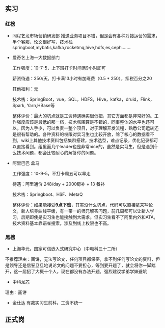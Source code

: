 ## 实习

### 红榜

* 同程艺龙市场营销研发部
  推送业务项目不错，但是会有各种对接运营的需求，半个客服，论文很好写，技术栈springboot,mybatis,kafka,rocketmq,hive,hdfs,es,ceph........

* 爱奇艺上海—大数据部门 

  工作强度：10-7-5，上下班打卡时间满9小时即可

  薪资待遇：250/天，打卡满13小时有加班费（0.5 * 250），扣税百分之20

  其他福利：无

  技术栈：SpringBoot，vue，SQL，HDFS，Hive，kafka，druid，Flink，Spark, Yarn,HBase等

  整体评价：最大的坑点就是工资待遇确实很低把，其它方面都是非常好的。工作强度应该是最低的那一档，技术氛围算是不错的，同事整体的水平也还可以。因为人手少，可以负责一整个项目，对于理解开发流程，熟悉公司运转还是很有帮助的。各种资料的权限对实习生也比较开放，除了核心的数据看不到，wiki上其他技术资料包括集群搭建，技术选型，难点记录，优化记录都可以直接看到。组里面几个leader也是非常nice的，虽然是实习生，但是遇到什么技术问题，都会比较耐心的解答你的问题。

* 阿里巴巴 盒马

  工作强度：10-9-5，不打卡周五可以早走
  
  待遇：阿里通价 248/day + 2000房补 + 13 餐补
  
  技术栈：Springboot、HSF、MetaQ
  
  整体评价：如果能接受**9点下班**，其实没什么坑点，代码可以直接拿来写论文，新人培养曲线平缓，有一带一的师兄解答问题，前几周都可以让新人学习，后期即使是实习生也能接触到大需求。但实习生看不了阿里内外和ATA，技术资料基本靠语雀搜索，涉及到线上权限也不高。

### 黑榜

* 上海华元，国家可信嵌入式研究中心（中电科三十二所）

不推荐理由：画饼，无法写论文，任何项目都保密，拿不到任何写论文的资料，但是领导还是信誓旦旦地说论文的问题不要担心，等到要开题了，就会将你一脚踹开，这一届招了大概十个人，现在都没有办法开题，强烈建议学弟学妹避坑

* 中科龙芯 

理由：画饼

* 金仕达
有裁实习生前科，工资不统一

## 正式岗

